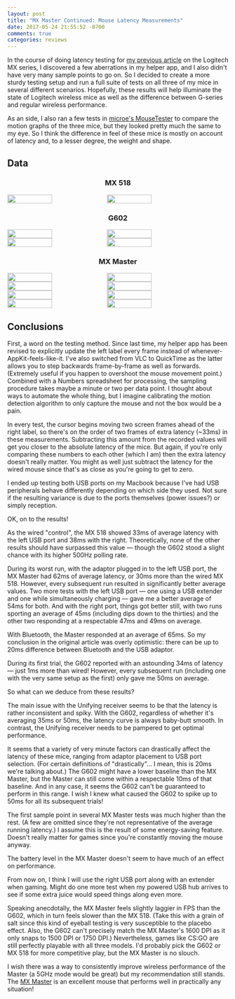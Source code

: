 ```yaml
---
layout: post
title: "MX Master Continued: Mouse Latency Measurements"
date: 2017-05-24 21:55:52 -0700
comments: true
categories: reviews
---
```


In the course of doing latency testing for [my previous article][masterarticle] on the Logitech MX series, I discovered a few aberrations in my helper app, and I also didn't have very many sample points to go on. So I decided to create a more sturdy testing setup and run a full suite of tests on all three of my mice in several different scenarios. Hopefully, these results will help illuminate the state of Logitech wireless mice as well as the difference between G-series and regular wireless performance.

As an side, I also ran a few tests in [microe's MouseTester][mousetester] to compare the motion graphs of the three mice, but they looked pretty much the same to my eye. So I think the difference in feel of these mice is mostly on account of latency and, to a lesser degree, the weight and shape.

## Data

<p>
<center><h3>MX 518</h3></center>

<div style="display:flex;flex-wrap:wrap">

<img src="{{ site.baseurl }}/images/mx-master/charts/mx518-left.png" width="45%" />

<img src="{{ site.baseurl }}/images/mx-master/charts/mx518-right.png" width="45%" />

</div>
</p>

<p>
<center><h3>G602</h3></center>

<div style="display:flex;flex-wrap:wrap">

<img src="{{ site.baseurl }}/images/mx-master/charts/g602-left.png" width="45%" />

<img src="{{ site.baseurl }}/images/mx-master/charts/g602-left-2.png" width="45%" />

<img src="{{ site.baseurl }}/images/mx-master/charts/g602-right.png" width="45%" />

<img src="{{ site.baseurl }}/images/mx-master/charts/g602-right-2.png" width="45%" />

</div>
</p>

<p>
<center><h3>MX Master</h3></center>

<div style="display:flex;flex-wrap:wrap">

<img src="{{ site.baseurl }}/images/mx-master/charts/mxmaster-left.png" width="45%" />

<img src="{{ site.baseurl }}/images/mx-master/charts/mxmaster-left-extended.png" width="45%" />

<img src="{{ site.baseurl }}/images/mx-master/charts/mxmaster-left-charging.png" width="45%" />

<img src="{{ site.baseurl }}/images/mx-master/charts/mxmaster-right.png" width="45%" />

<img src="{{ site.baseurl }}/images/mx-master/charts/mxmaster-right-2.png" width="45%" />

<img src="{{ site.baseurl }}/images/mx-master/charts/mxmaster-right-extended.png" width="45%" />

<img src="{{ site.baseurl }}/images/mx-master/charts/mxmaster-right-charged.png" width="45%" />

<img src="{{ site.baseurl }}/images/mx-master/charts/mxmaster-bluetooth.png" width="45%" />

</div>
</p>

## Conclusions

First, a word on the testing method. Since last time, my helper app has been revised to explicitly update the left label every frame instead of whenever-AppKit-feels-like-it. I've also switched from VLC to QuickTime as the latter allows you to step backwards frame-by-frame as well as forwards. (Extremely useful if you happen to overshoot the mouse movement point.) Combined with a Numbers spreadsheet for processing, the sampling procedure takes maybe a minute or two per data point. I thought about ways to automate the whole thing, but I imagine calibrating the motion detection algorithm to only capture the mouse and not the box would be a pain.

In every test, the cursor begins moving two screen frames ahead of the right label, so there's on the order of two frames of extra latency (~33ms) in these measurements. Subtracting this amount from the recorded values will get you closer to the absolute latency of the mice. But again, if you're only comparing these numbers to each other (which I am) then the extra latency doesn't really matter. You might as well just subtract the latency for the wired mouse since that's as close as you're going to get to zero.

I ended up testing both USB ports on my Macbook because I've had USB peripherals behave differently depending on which side they used. Not sure if the resulting variance is due to the ports themselves (power issues?) or simply reception.

OK, on to the results!

As the wired "control", the MX 518 showed 33ms of average latency with the left USB port and 38ms with the right. Theoretically, none of the other results should have surpassed this value — though the G602 stood a slight chance with its higher 500Hz polling rate.

During its worst run, with the adaptor plugged in to the left USB port, the MX Master had 62ms of average latency, or 30ms more than the wired MX 518. However, every subsequent run resulted in significantly better average values. Two more tests with the left USB port — one using a USB extender and one while simultaneously charging — gave me a better average of 54ms for both. And with the right port, things got better still, with two runs sporting an average of 45ms (including dips down to the thirties) and the other two responding at a respectable 47ms and 49ms on average.

With Bluetooth, the Master responded at an average of 65ms. So my conclusion in the original article was overly optimistic: there can be up to 20ms difference between Bluetooth and the USB adaptor.

During its first trial, the G602 reported with an astounding 34ms of latency — just 1ms more than wired! However, every subsequent run (including one with the very same setup as the first) only gave me 50ms on average.

So what can we deduce from these results?

The main issue with the Unifying receiver seems to be that the latency is rather inconsistent and spiky. With the G602, regardless of whether it's averaging 35ms or 50ms, the latency curve is always baby-butt smooth. In contrast, the Unifying receiver needs to be pampered to get optimal performance.

It seems that a variety of very minute factors can drastically affect the latency of these mice, ranging from adaptor placement to USB port selection. (For certain definitions of "drastically"... I mean, this is 20ms we're talking about.) The G602 might have a lower baseline than the MX Master, but the Master can still come within a respectable 10ms of that baseline. And in any case, it seems the G602 can't be guaranteed to perform in this range. I wish I knew what caused the G602 to spike up to 50ms for all its subsequent trials!

The first sample point in several MX Master tests was much higher than the rest. (A few are omitted since they're not representative of the average running latency.) I assume this is the result of some energy-saving feature. Doesn't really matter for games since you're constantly moving the mouse anyway.

The battery level in the MX Master doesn't seem to have much of an effect on performance.

From now on, I think I will use the right USB port along with an extender when gaming. Might do one more test when my powered USB hub arrives to see if some extra juice would speed things along even more.

Speaking anecdotally, the MX Master feels slightly laggier in FPS than the G602, which in turn feels slower than the MX 518. (Take this with a grain of salt since this kind of eyeball testing is very susceptible to the placebo effect. Also, the G602 can't precisely match the MX Master's 1600 DPI as it only snaps to 1500 DPI or 1750 DPI.) Nevertheless, games like CS:GO are still perfectly playable with all three models. I'd probably pick the G602 or MX 518 for more competitive play, but the MX Master is no slouch.

I wish there was a way to consistently improve wireless performance of the Master (a 5GHz mode would be great) but my recommendation still stands. The [MX Master][master] is an excellent mouse that performs well in practically any situation!

[masterarticle]: /2017/05/22/finnicky-notes-on-the-mx-master-and-anywhere-2/
[mx518]: http://amzn.to/2qbhqeY
[g602]: http://amzn.to/2rb0idv
[master]: http://amzn.to/2qbiPSM
[mousetester]: http://www.overclock.net/t/1535687/mousetester-software